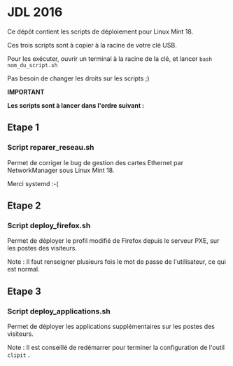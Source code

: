 # JDL 2016

Ce dépôt contient les scripts de déploiement pour Linux Mint 18.

Ces trois scripts sont à copier à la racine de votre clé USB.

Pour les exécuter, ouvrir un terminal à la racine de la clé, et lancer `bash nom_du_script.sh`

Pas besoin de changer les droits sur les scripts ;)

**IMPORTANT**

**Les scripts sont à lancer dans l'ordre suivant :**

## Etape 1
### Script reparer_reseau.sh
Permet de corriger le bug de gestion des cartes Ethernet par NetworkManager sous Linux Mint 18.

Merci systemd :-(

## Etape 2
### Script deploy_firefox.sh
Permet de déployer le profil modifié de Firefox depuis le serveur PXE, sur les postes des visiteurs.

Note : Il faut renseigner plusieurs fois le mot de passe de l'utilisateur, ce qui est normal.

## Etape 3
### Script deploy_applications.sh
Permet de déployer les applications supplémentaires sur les postes des visiteurs.

Note : Il est conseillé de redémarrer pour terminer la configuration de l'outil `clipit` .
